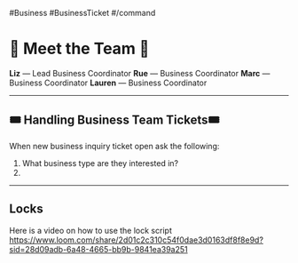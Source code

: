 #Business #BusinessTicket #/command 

# 🌟 Meet the Team 🌟 

**Liz** — Lead Business Coordinator
**Rue** — Business Coordinator
**Marc** — Business Coordinator
**Lauren** — Business Coordinator

---

## 🎟 Handling Business Team Tickets🎟 

When new business inquiry ticket open ask the following:
1. What business type are they interested in?
2. 

---

## Locks 
Here is a video on how to use the lock script
https://www.loom.com/share/2d01c2c310c54f0dae3d0163df8f8e9d?sid=28d09adb-6a48-4665-bb9b-9841ea39a251
